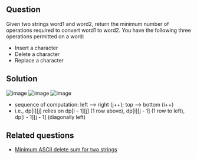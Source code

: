 ## Question
Given two strings word1 and word2, return the minimum number of operations required to convert word1 to word2.
You have the following three operations permitted on a word:
- Insert a character
- Delete a character
- Replace a character

## Solution
![image](https://github.com/Nature711/data-structures-and-algos/assets/77217430/1869a906-3b42-49df-a187-6fa4aceb7555)
![image](https://github.com/Nature711/data-structures-and-algos/assets/77217430/5f76a9f2-6026-4685-87c5-4ff6a923442a)
![image](https://github.com/Nature711/data-structures-and-algos/assets/77217430/60c2a964-d60c-487e-b663-51c95675d708)

- sequence of computation: left --> right (j++); top --> bottom (i++)
- i.e., dp[i][j] relies on dp[i - 1][j] (1 row above), dp[i][j - 1] (1 row to left), dp[i - 1][j - 1] (diagonally left)

## Related questions
- [Minimum ASCII delete sum for two strings](https://leetcode.com/problems/minimum-ascii-delete-sum-for-two-strings/)
